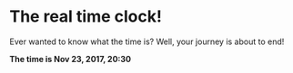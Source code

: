 # The real time clock!

Ever wanted to know what the time is? Well, your journey is about to end!

**The time is Nov 23, 2017, 20:30**